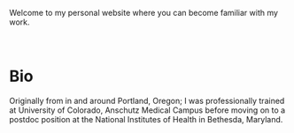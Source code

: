 Welcome to my personal website where you can become familiar with my work.
<br>
<br>
<br>
# Bio
Originally from in and around Portland, Oregon; I was professionally trained at University of Colorado, Anschutz Medical Campus before moving on to a postdoc position at the National Institutes of Health in Bethesda, Maryland. 
